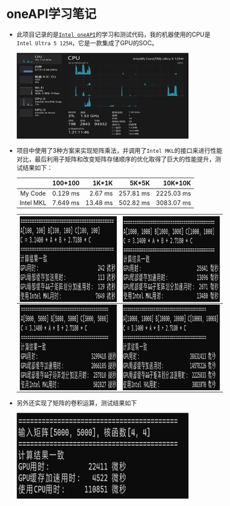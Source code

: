 # oneAPI学习笔记
- 此项目记录的是[`Intel oneAPI`](https://www.intel.com/content/www/us/en/developer/tools/oneapi/overview.html)的学习和测试代码，我的机器使用的CPU是`Intel Ultra 5 125H`，它是一款集成了GPU的SOC。

  <img src=".\img\machine.png" alt="machine" width=400 height=200 />

- 项目中使用了3种方案来实现矩阵乘法，并调用了`Intel MKL`的接口来进行性能对比，最后利用子矩阵和改变矩阵存储顺序的优化取得了巨大的性能提升，测试结果如下：

  |           | 100*100 |    1K*1K |    5K*5K |   10K*10K |
  | :--------: | ------: | -------: | -------: | --------: |
  |   My Code | 0.129 ms |  2.67 ms | 257.81 ms | 2225.03 ms |
  | Intel MKL | 7.649 ms | 13.48 ms | 502.82 ms | 3083.07 ms |

  | <img src=".\img\100MatrixMulti.png" alt="100MatrixMulti" width=400 height=200 align=center /> | <img src=".\img\1KMatrixMulti.png" alt="1KMatrixMulti" width=400 height=200 align=center /> |
  |------------|------------|
  | <img src=".\img\5KMatrixMulti.png" alt="5KMatrixMulti" width=400 height=200 align=center /> | <img src=".\img\10KMatrixMulti.png" alt="10KMatrixMulti" width=400 height=200 align=center /> |


- 另外还实现了矩阵的卷积运算，测试结果如下

  <img src=".\img\matrixconv.png" alt="matrixconv" width=400 height=200 />
